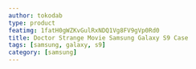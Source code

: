 ```yaml
---
author: tokodab
type: product
featimg: 1fatH0gWZKvGulRxNDQ1Vg8FV9gVp0Rd0
title: Doctor Strange Movie Samsung Galaxy S9 Case
tags: [samsung, galaxy, s9]
category: [samsung]
---
```

